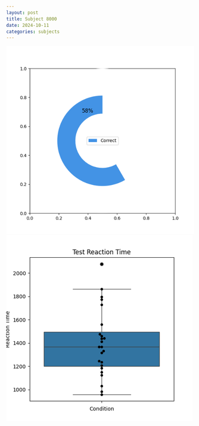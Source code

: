 ```yaml
---
layout: post
title: Subject 8000
date: 2024-10-11
categories: subjects
---
```


![](data/8000/run-10/8000_FN_acc_test.png)
![](data/8000/run-10/8000_FN_rt.png)
